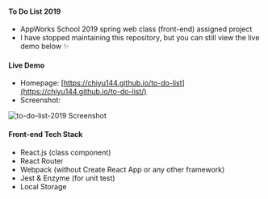 #### To Do List 2019

- AppWorks School 2019 spring web class (front-end) assigned project
- I have stopped maintaining this repository, but you can still view the live demo below ✨

#### Live Demo

- Homepage: [https://chiyu144.github.io/to-do-list](https://chiyu144.github.io/to-do-list/) 
- Screenshot:

![to-do-list-2019 Screenshot](https://raw.github.com/julieliao/To-Do-List/master/sample.png)

#### Front-end Tech Stack

- React.js (class component)
- React Router
- Webpack (without Create React App or any other framework)
- Jest & Enzyme (for unit test)
- Local Storage

